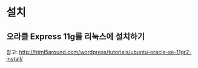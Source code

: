 # 설치

## 오라클 Express 11g를 리눅스에 설치하기
참고: http://html5around.com/wordpress/tutorials/ubuntu-oracle-xe-11gr2-install/
